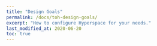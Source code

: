 ```yaml
---
title: "Design Goals"
permalink: /docs/toh-design-goals/
excerpt: "How to configure Hyperspace for your needs."
last_modified_at: 2020-06-20
toc: true
---
```


